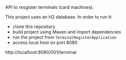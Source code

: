 API to resgister terminals (card machines).

This project uses an H2 database. In order to run it: 
- clone this repository
- build project using Maven and import dependencies
- run the project from `TerminalRegisterApplication`
- access local host on port 8080
  
http://localhost:8080/001/terminal